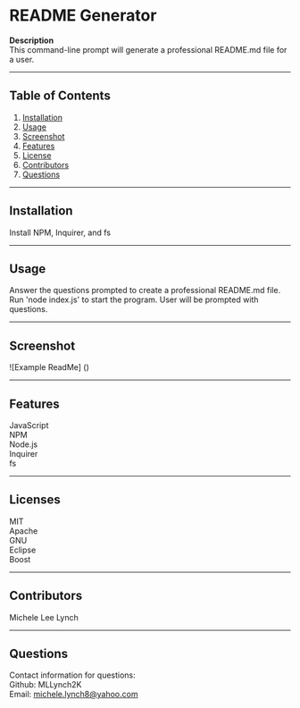 # README Generator

**Description**<br/>
This command-line prompt will generate a professional README.md file for a user.
***
## **Table of Contents**
1. [Installation](**Installation**)
2. [Usage](**Usage**)
3. [Screenshot](**Screenshot**)
4. [Features](**Features**)
5. [License](**License**)
6. [Contributors](**Contributors**)
7. [Questions](**Questions**)
***
## **Installation**<br/>
Install NPM, Inquirer, and fs
***
## **Usage**<br/>
Answer the questions prompted to create a professional README.md file. Run 'node index.js' to start the program. User will be prompted with questions.
***
## **Screenshot**
![Example ReadMe] ()
***
## **Features**<br/>
JavaScript<br/>
NPM<br/>
Node.js<br/>
Inquirer<br/>
fs
***
## **Licenses**<br/>
MIT<br/>
Apache<br/>
GNU<br/>
Eclipse<br/>
Boost
***
## **Contributors**<br/>
Michele Lee Lynch
***
## **Questions**
Contact information for questions:<br/>
Github: MLLynch2K<br/>
Email: michele.lynch8@yahoo.com